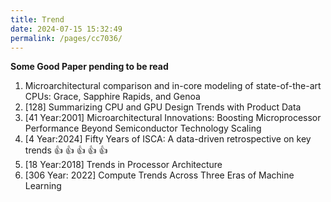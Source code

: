 ```yaml
---
title: Trend
date: 2024-07-15 15:32:49
permalink: /pages/cc7036/
---
```


**Some Good Paper pending to be read**
1. Microarchitectural comparison and in-core modeling of state-of-the-art CPUs: Grace, Sapphire Rapids, and Genoa
2. [128] Summarizing CPU and GPU Design Trends with Product Data
3. [41 Year:2001] Microarchitectural Innovations: Boosting Microprocessor Performance Beyond Semiconductor Technology Scaling
4. [4 Year:2024] Fifty Years of ISCA: A data-driven retrospective on key trends :+1: :+1: :+1: :+1: :+1:
5. [18 Year:2018] Trends in Processor Architecture
6. [306 Year: 2022] Compute Trends Across Three Eras of Machine Learning
